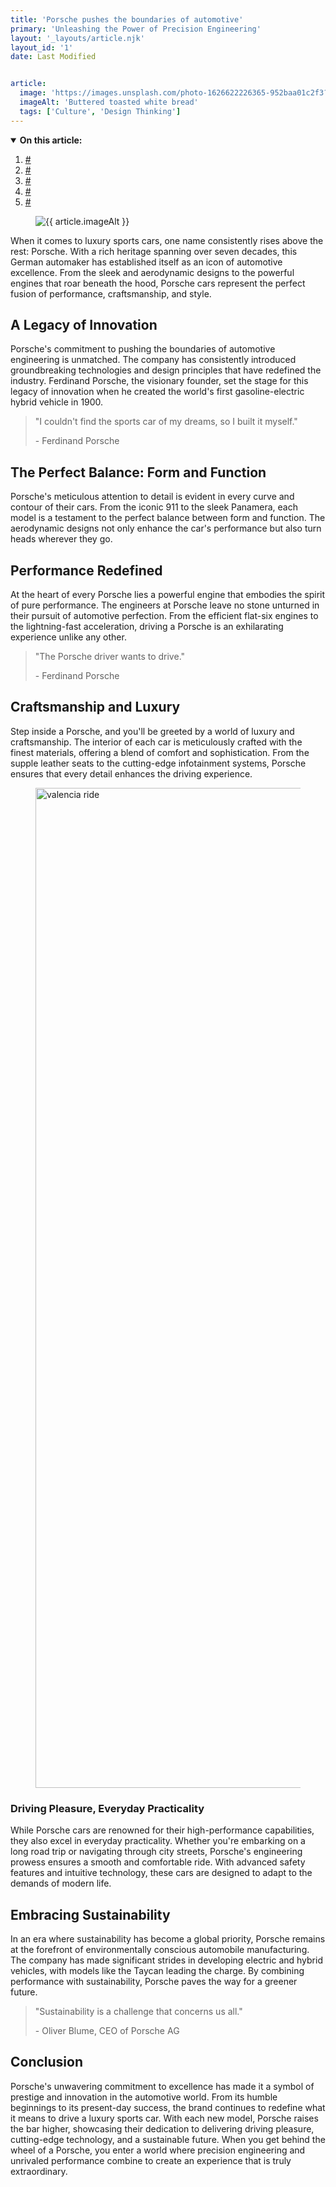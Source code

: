 ```yaml
---
title: 'Porsche pushes the boundaries of automotive'
primary: 'Unleashing the Power of Precision Engineering'
layout: '_layouts/article.njk' 
layout_id: '1'
date: Last Modified


article:
  image: 'https://images.unsplash.com/photo-1626622226365-952baa01c2f3?ixlib=rb-4.0.3&ixid=M3wxMjA3fDB8MHxwaG90by1wYWdlfHx8fGVufDB8fHx8fA%3D%3D&auto=format&fit=crop&w=1470&q=80'
  imageAlt: 'Buttered toasted white bread'
  tags: ['Culture', 'Design Thinking']
---
```


 <aside aria-label="Table of Contents">
             <details open=""  class="flow">
               <summary><strong>On this article:</strong></summary>
               <nav class="toc">
                 <ol>
                   <li><a href="#">#</a></li>
                    <li><a href="#">#</a></li>
                    <li><a href="#">#</a></li>
                    <li><a href="#">#</a></li>
                    <li><a href="#">#</a></li>
                   </ol>
               </nav>
             </details>
        </aside>
       <figure class="lead">
          <img rel="preload" class="ratio" 
          src="{{ article.image }}" 
          alt="{{ article.imageAlt }}
          ">
       </figure>
    </section>
        <div class="[ post__main ][ grid flow grid--4-5 ]">

<p class="dropcap">When it comes to luxury sports cars, one name consistently rises above the rest: Porsche. With a rich heritage spanning over seven decades, this German automaker has established itself as an icon of automotive excellence. From the sleek and aerodynamic designs to the powerful engines that roar beneath the hood, Porsche cars represent the perfect fusion of performance, craftsmanship, and style.</p>

## A Legacy of Innovation

Porsche's commitment to pushing the boundaries of automotive engineering is unmatched. The company has consistently introduced groundbreaking technologies and design principles that have redefined the industry. Ferdinand Porsche, the visionary founder, set the stage for this legacy of innovation when he created the world's first gasoline-electric hybrid vehicle in 1900.

> "I couldn't find the sports car of my dreams, so I built it myself."
    <figcaption>- Ferdinand Porsche</figcaption>

## The Perfect Balance: Form and Function

Porsche's meticulous attention to detail is evident in every curve and contour of their cars. From the iconic 911 to the sleek Panamera, each model is a testament to the perfect balance between form and function. The aerodynamic designs not only enhance the car's performance but also turn heads wherever they go.

## Performance Redefined

At the heart of every Porsche lies a powerful engine that embodies the spirit of pure performance. The engineers at Porsche leave no stone unturned in their pursuit of automotive perfection. From the efficient flat-six engines to the lightning-fast acceleration, driving a Porsche is an exhilarating experience unlike any other.

> "The Porsche driver wants to drive."
    <figcaption>- Ferdinand Porsche</figcaption>

##  Craftsmanship and Luxury

Step inside a Porsche, and you'll be greeted by a world of luxury and craftsmanship. The interior of each car is meticulously crafted with the finest materials, offering a blend of comfort and sophistication. From the supple leather seats to the cutting-edge infotainment systems, Porsche ensures that every detail enhances the driving experience.

<figure class="post__image post__image--medium">
<img src="https://images.unsplash.com/photo-1565128446913-4433ca388a53?ixlib=rb-4.0.3&ixid=M3wxMjA3fDB8MHxwaG90by1wYWdlfHx8fGVufDB8fHx8fA%3D%3D&auto=format&fit=crop&w=1329&q=80" width="2800" height="1600" alt="valencia ride" loading="lazy">
</figure>

### Driving Pleasure, Everyday Practicality

While Porsche cars are renowned for their high-performance capabilities, they also excel in everyday practicality. Whether you're embarking on a long road trip or navigating through city streets, Porsche's engineering prowess ensures a smooth and comfortable ride. With advanced safety features and intuitive technology, these cars are designed to adapt to the demands of modern life.

## Embracing Sustainability

In an era where sustainability has become a global priority, Porsche remains at the forefront of environmentally conscious automobile manufacturing. The company has made significant strides in developing electric and hybrid vehicles, with models like the Taycan leading the charge. By combining performance with sustainability, Porsche paves the way for a greener future.

> "Sustainability is a challenge that concerns us all."
    <figcaption>- Oliver Blume, CEO of Porsche AG </figcaption>

## Conclusion

Porsche's unwavering commitment to excellence has made it a symbol of prestige and innovation in the automotive world. From its humble beginnings to its present-day success, the brand continues to redefine what it means to drive a luxury sports car. With each new model, Porsche raises the bar higher, showcasing their dedication to delivering driving pleasure, cutting-edge technology, and a sustainable future. When you get behind the wheel of a Porsche, you enter a world where precision engineering and unrivaled performance combine to create an experience that is truly extraordinary.
   
